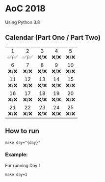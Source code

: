 # AoC 2018

Using Python 3.8

## Calendar (Part One / Part Two)

 |  |  |  |  |  |  
:-: | :-: | :-: | :-: | :-: |
1<br>✅/✅ | 2<br>✅/✅ | 3<br>❌/❌ | 4<br>❌/❌ | 5<br>❌/❌ 
6<br>❌/❌ | 7<br>❌/❌ | 8<br>❌/❌ | 9<br>❌/❌ | 10<br>❌/❌ 
11<br>❌/❌ | 12<br>❌/❌ | 13<br>❌/❌ | 14<br>❌/❌ | 15<br>❌/❌ 
16<br>❌/❌ | 17<br>❌/❌ | 18<br>❌/❌ | 19<br>❌/❌ | 20<br>❌/❌ 
21<br>❌/❌ | 22<br>❌/❌ | 23<br>❌/❌ | 24<br>❌/❌ | 25<br>❌/❌ 

## How to run
```
make day="{day}"
```
### Example:

For running Day 1
```
make day=1
```

